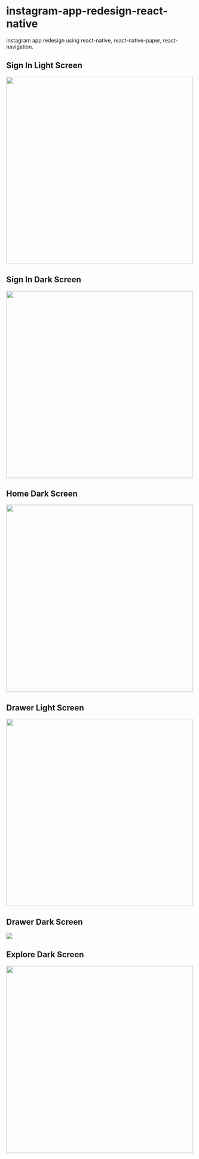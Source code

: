 # instagram-app-redesign-react-native
instagram app redesign using react-native, react-native-paper, react-navigation.
## Sign In Light Screen
<img src="https://github.com/IkkeneAbdnfea/instagram-app-redesign-react-native/blob/master/preview-screenshots/signIn.png" width=500/>

## Sign In Dark Screen
<img src="https://github.com/IkkeneAbdnfea/instagram-app-redesign-react-native/blob/master/preview-screenshots/signIn-dark.png" width=500 />

## Home Dark Screen
<img src="https://github.com/IkkeneAbdnfea/instagram-app-redesign-react-native/blob/master/preview-screenshots/home-dark.png" width=500 />

## Drawer Light Screen
<img src="https://github.com/IkkeneAbdnfea/instagram-app-redesign-react-native/blob/master/preview-screenshots/drawer.png" width=500 />

## Drawer Dark Screen
<img src="https://github.com/IkkeneAbdnfea/instagram-app-redesign-react-native/blob/master/preview-screenshots/drawer-dark.png" with=500 />

## Explore Dark Screen
<img src="https://github.com/IkkeneAbdnfea/instagram-app-redesign-react-native/blob/master/preview-screenshots/explore-dark.png" width=500 />

